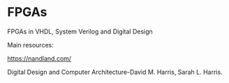 # FPGAs
FPGAs in VHDL, System Verilog and Digital Design

Main resources: 

https://nandland.com/

Digital Design and Computer Architecture-David M. Harris, Sarah L. Harris.
